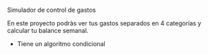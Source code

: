 Simulador de control de gastos

En este proyecto podràs ver tus gastos separados en 4 categorías y calcular tu balance semanal.

* Tiene un algoritmo condicional
